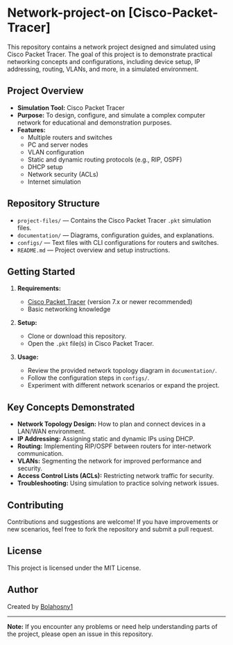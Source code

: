 # Network-project-on [Cisco-Packet-Tracer]

This repository contains a network project designed and simulated using Cisco Packet Tracer. The goal of this project is to demonstrate practical networking concepts and configurations, including device setup, IP addressing, routing, VLANs, and more, in a simulated environment.

## Project Overview

- **Simulation Tool:** Cisco Packet Tracer
- **Purpose:** To design, configure, and simulate a complex computer network for educational and demonstration purposes.
- **Features:**
  - Multiple routers and switches
  - PC and server nodes
  - VLAN configuration
  - Static and dynamic routing protocols (e.g., RIP, OSPF)
  - DHCP setup
  - Network security (ACLs)
  - Internet simulation

## Repository Structure

- `project-files/` — Contains the Cisco Packet Tracer `.pkt` simulation files.
- `documentation/` — Diagrams, configuration guides, and explanations.
- `configs/` — Text files with CLI configurations for routers and switches.
- `README.md` — Project overview and setup instructions.

## Getting Started

1. **Requirements:**
   - [Cisco Packet Tracer](https://www.netacad.com/courses/packet-tracer) (version 7.x or newer recommended)
   - Basic networking knowledge

2. **Setup:**
   - Clone or download this repository.
   - Open the `.pkt` file(s) in Cisco Packet Tracer.

3. **Usage:**
   - Review the provided network topology diagram in `documentation/`.
   - Follow the configuration steps in `configs/`.
   - Experiment with different network scenarios or expand the project.

## Key Concepts Demonstrated

- **Network Topology Design:** How to plan and connect devices in a LAN/WAN environment.
- **IP Addressing:** Assigning static and dynamic IPs using DHCP.
- **Routing:** Implementing RIP/OSPF between routers for inter-network communication.
- **VLANs:** Segmenting the network for improved performance and security.
- **Access Control Lists (ACLs):** Restricting network traffic for security.
- **Troubleshooting:** Using simulation to practice solving network issues.

## Contributing

Contributions and suggestions are welcome! If you have improvements or new scenarios, feel free to fork the repository and submit a pull request.

## License

This project is licensed under the MIT License.

## Author

Created by [Bolahosny1](https://github.com/Bolahosny1)

---

**Note:** If you encounter any problems or need help understanding parts of the project, please open an issue in this repository.
